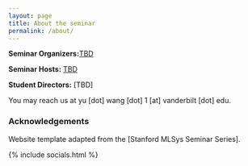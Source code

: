 ```yaml
---
layout: page
title: About the seminar
permalink: /about/
---
```


**Seminar Organizers:**[TBD]()

**Seminar Hosts:** [TBD]()

**Student Directors:** [TBD]



You may reach us at yu [dot] wang [dot] 1 [at] vanderbilt [dot] edu.

### Acknowledgements

Website template adapted from the [Stanford MLSys Seminar Series].


{% include socials.html %}
